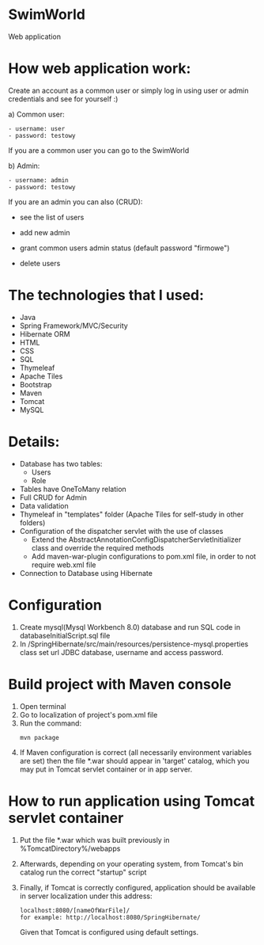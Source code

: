 # SwimWorld
Web application

# How web application work:
Create an account as a common user or simply log in using user or admin credentials and see for yourself :)
 
  a) Common user:
    
    - username: user
    - password: testowy
 
  If you are a common user you can go to the SwimWorld
  
  b) Admin:
    
    - username: admin
    - password: testowy
 
  If you are an admin you can also (CRUD): 
    
- see the list of users
 
- add new admin
    
- grant common users admin status (default password "firmowe") 
    
- delete users

# The technologies that I used:
- Java
- Spring Framework/MVC/Security
- Hibernate ORM
- HTML
- CSS
- SQL
- Thymeleaf
- Apache Tiles
- Bootstrap
- Maven
- Tomcat
- MySQL

# Details:
- Database has two tables:
   - Users
   - Role
- Tables have OneToMany relation
- Full CRUD for Admin
- Data validation
- Thymeleaf in "templates" folder (Apache Tiles for self-study in other folders)
- Configuration of the dispatcher servlet with the use of classes 
   - Extend the AbstractAnnotationConfigDispatcherServletInitializer class and override the required methods
   - Add maven-war-plugin configurations to pom.xml file, in order to not require web.xml file
- Connection to Database using Hibernate


# Configuration
1. Create mysql(Mysql Workbench 8.0) database and run SQL code in databaseInitialScript.sql file
2. In /SpringHibernate/src/main/resources/persistence-mysql.properties class set url JDBC database, username and access password.

# Build project with Maven console
1. Open terminal
2. Go to localization of project's pom.xml file
3. Run the command:
    ```
    mvn package
    ```
4. If Maven configuration is correct (all necessarily environment variables are set) then the file *.war should appear in 'target' catalog, which you may put in Tomcat servlet container or in app server.

# How to run application using Tomcat servlet container

1. Put the file *.war which was built previously in %TomcatDirectory%/webapps
2. Afterwards, depending on your operating system, from Tomcat's bin catalog run the correct "startup" script
3. Finally, if Tomcat is correctly configured, application should be available in server localization under this address:
    ```
    localhost:8080/[nameOfWarFile]/
    for example: http://localhost:8080/SpringHibernate/
    ```

    Given that Tomcat is configured using default settings. 


